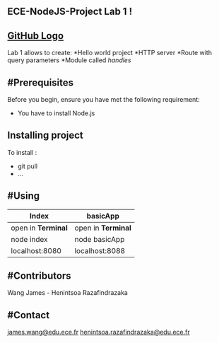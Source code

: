 ## ECE-NodeJS-Project Lab 1 ! 
[GitHub Logo](/images/logoece.jpg)
---
Lab 1 allows to create:
  *Hello world project
  *HTTP server
  *Route with query parameters
  *Module called *handles*

#Prerequisites
---
Before you begin, ensure you have met the following requirement:
  * You have to install Node.js

Installing <Hello World> project
---
To install <Hello World>:
  * git pull 
  * ...
  
#Using <Hello World>
---
Index | basicApp
------|----------
open in **Terminal** | open in **Terminal**
node index | node basicApp
localhost:8080 | localhost:8088

#Contributors
---
Wang James - Henintsoa Razafindrazaka

#Contact
---
james.wang@edu.ece.fr
henintsoa.razafindrazaka@edu.ece.fr
